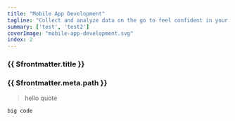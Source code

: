 ```yaml
---
title: "Mobile App Development"
tagline: "Collect and analyze data on the go to feel confident in your decisions no matter where you are."
summary: ['test', 'test2']
coverImage: "mobile-app-development.svg"
index: 2
---
```

### {{ $frontmatter.title }}
### {{ $frontmatter.meta.path }}

> hello quote

```
big code
```